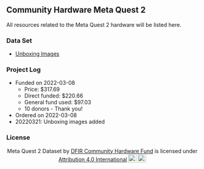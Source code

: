 ## Community Hardware Meta Quest 2

All resources related to the Meta Quest 2 hardware will be listed here.

### Data Set

* [Unboxing Images](https://github.com/DFIRScience/DFIRCommunityHardwareFund/tree/main/MetaQuest2/images/unboxing)

### Project Log

* Funded on 2022-03-08
  * Price: $317.69
  * Direct funded: $220.66
  * General fund used: $97.03
  * 10 donors - Thank you!
* Ordered on 2022-03-08
* 20220321: Unboxing images added

### License

<center><p xmlns:cc="http://creativecommons.org/ns#" xmlns:dct="http://purl.org/dc/terms/"><span property="dct:title">Meta Quest 2 Dataset</span> by <a rel="cc:attributionURL dct:creator" property="cc:attributionName" href="https://github.com/DFIRScience/DFIRCommunityHardwareFund">DFIR Community Hardware Fund</a> is licensed under <a href="http://creativecommons.org/licenses/by/4.0/?ref=chooser-v1" target="_blank" rel="license noopener noreferrer" style="display:inline-block;">Attribution 4.0 International<img style="height:22px!important;margin-left:3px;vertical-align:text-bottom;" src="https://mirrors.creativecommons.org/presskit/icons/cc.svg?ref=chooser-v1"><img style="height:22px!important;margin-left:3px;vertical-align:text-bottom;" src="https://mirrors.creativecommons.org/presskit/icons/by.svg?ref=chooser-v1"></a></p></center>

